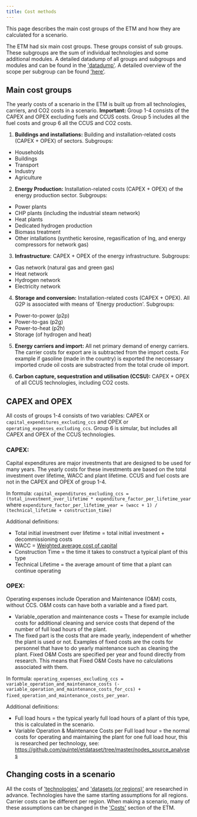 ```yaml
---
title: Cost methods
---
```


This page describes the main cost groups of the ETM and how they are calculated for a scenario. 

The ETM had six main cost groups. These groups consist of sub groups. These subgroups are the sum of individual technologies and some additional modules. A detailed datadump of all groups and subgroups and modules and can be found in the ['datadump'](https://pro.energytransitionmodel.com/scenario/data/data_export/energy-flows). A detailed overview of the scope per subgroup can be found ['here'](https://docs.energytransitionmodel.com/main/cost-overview-per-sector).

## Main cost groups
The yearly costs of a scenario in the ETM is built up from all technologies, carriers, and CO2 costs in a scenario. **Important:** Group 1-4 consists of the CAPEX and OPEX excluding fuels and CCUS costs. Group 5 includes all the fuel costs and group 6 all the CCUS and CO2 costs. 

1. **Buildings and installations:** Building and installation-related costs (CAPEX + OPEX) of sectors. Subgroups:
  -  Households  
  -  Buildings  
  -  Transport 
  -  Industry 
  -  Agriculture 

2. **Energy Production:** Installation-related costs (CAPEX + OPEX) of the energy production sector. Subgroups: 
  -  Power plants
  -  CHP plants (including the industrial steam network)
  -  Heat plants 
  -  Dedicated hydrogen production 
  -  Biomass treatment
  -  Other intallations (synthetic kerosine, regasification of lng, and energy compressors for network gas)

3. **Infrastructure**: CAPEX + OPEX of the energy infrastructure. Subgroups:
  -  Gas network (natural gas and green gas) 
  -  Heat network
  -  Hydrogen network
  -  Electricity network
   
4. **Storage and conversion:** Installation-related costs (CAPEX + OPEX). All G2P is associated with means of 'Energy production'. Subgroups:
  -  Power-to-power (p2p)
  -  Power-to-gas (p2g) 
  -  Power-to-heat (p2h)
  -  Storage (of hydrogen and heat) 

5. **Energy carriers and import:** All net primary demand of energy carriers. The carrier costs for export are is subtracted from the import costs. For example if gasoline (made in the country) is exported the neccessary imported crude oil costs are substracted from the total crude oil import.
  
6. **Carbon capture, sequestration and utilisation (CCSU):** CAPEX + OPEX of all CCUS technologies, including CO2 costs.

## CAPEX and OPEX 
All costs of groups 1-4 consists of two variables: CAPEX or `capital_expenditures_excluding_ccs` and OPEX or `operating_expenses_excluding_ccs`. Group 6 is simular, but includes all CAPEX and OPEX of the CCUS technologies.

### **CAPEX**: 
Capital expenditures are major investments that are designed to be used for many years. The yearly costs for these investments are based on the total investment over lifetime, WACC and plant lifetime. CCUS and fuel costs are not in the CAPEX and OPEX of group 1-4. 

In formula:
`capital_expenditures_excluding_ccs = (total_investment_over_lifetime * expenditure_factor_per_lifetime_year` where
`expenditure_factor_per_lifetime_year = (wacc + 1) / (technical_lifetime + construction_time)` 

Additional definitions:
-   Total initial investment over lifetime = total initial investment + decommissioning costs
-   WACC = [Weighted average cost of capital](cost-wacc.md)
-   Construction Time = the time it takes to construct a typical plant of this type
-   Technical Lifetime = the average amount of time that a plant can continue operating

### **OPEX**: 
Operating expenses include Operation and Maintenance (O&M) costs, without CCS. O&M costs can have both a variable and a fixed part. 
- Variable_operation and maintenance costs = These for example include costs for additional cleaning and service costs that depend of the number of full load hours of the plant.
-  The fixed part is the costs that are made yearly, independent of whether the plant is used or not. Examples of fixed costs are the costs for personnel that have to do yearly maintenance such as cleaning the plant. Fixed O&M Costs are specified per year and found directly from research. This means that Fixed O&M Costs have no calculations associated with them.

In formula: 
`operating_expenses_excluding_ccs = variable_operation_and_maintenance_costs (- variable_operation_and_maintenance_costs_for_ccs) + fixed_operation_and_maintenance_costs_per_year`. 

Additional definitions:
-   Full load hours = the typical yearly full load hours of a plant of this type, this is calculated in the scenario.
-   Variable Operation & Maintenance Costs per Full load hour = the normal costs for operating and maintaining the plant for one full load hour, this is researched per technology, see: https://github.com/quintel/etdataset/tree/master/nodes_source_analyses 


## Changing costs in a scenario
All the costs of ['technologies'](https://github.com/quintel/etdataset/tree/master/nodes_source_analyses) and ['datasets (or regions)'](https://github.com/quintel/etdataset/tree/master/source_analyses) are researched in advance. Technologies have the same starting assumptions for all regions. Carrier costs can be different per region. When making a scenario, many of these assumptions can be changed in the ['Costs'](https://pro.energytransitionmodel.com/scenario/costs/costs_heat/district-heating-infrastructure) section of the ETM.

